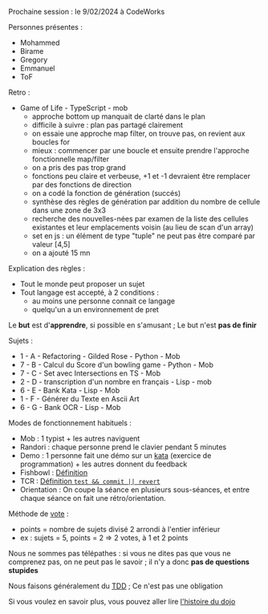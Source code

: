 Prochaine session : le 9/02/2024 à CodeWorks 

Personnes présentes :   
- Mohammed
- Birame
- Gregory
- Emmanuel
- ToF

Retro :
- Game of Life - TypeScript - mob
  - approche bottom up manquait de clarté dans le plan
  - difficile à suivre : plan pas partagé clairement
  - on essaie une approche map filter, on trouve pas, on revient aux boucles for
  - mieux : commencer par une boucle et ensuite prendre l'approche fonctionnelle map/filter
  - on a pris des pas trop grand
  - fonctions peu claire et verbeuse, +1 et -1 devraient être remplacer par des fonctions de direction
  - on a codé la fonction de génération (succés)
  - synthèse des règles de génération par addition du nombre de cellule dans une zone de 3x3
  - recherche des nouvelles-nées par examen de la liste des cellules existantes et leur emplacements voisin (au lieu de scan d'un array)
  - set en js :  un élément de type "tuple" ne peut pas être comparé par valeur [4,5]  
  - on a ajouté 15 mn

Explication des règles :
- Tout le monde peut proposer un sujet
- Tout langage est accepté, à 2 conditions :
  - au moins une personne connait ce langage
  - quelqu'un a un environnement de pret

Le **but** est d'**apprendre**, si possible en s'amusant ;
Le but n'est **pas de finir**

Sujets :
- 1 - A - Refactoring - Gilded Rose - Python - Mob 
- 7 - B - Calcul du Score d'un bowling game - Python - Mob 
- 7 - C - Set avec Intersections en TS - Mob 
- 2 - D - transcription d'un nombre en français - Lisp - mob
- 6 - E - Bank Kata - Lisp - Mob
- 1 - F - Générer du Texte en Ascii Art
- 6 - G - Bank OCR - Lisp - Mob

Modes de fonctionnement habituels :
- Mob : 1 typist + les autres naviguent
- Randori : chaque personne prend le clavier pendant 5 minutes
- Demo : 1 personne fait une démo sur un [kata] (exercice de programmation) + les autres donnent du feedback
- Fishbowl : [Définition][fishbowl]
- TCR : [Définition `test && commit || revert`][tcr]
- Orientation : On coupe la séance en plusieurs sous-séances,
  et entre chaque séance on fait une rétro/orientation.

Méthode de [vote] :
- points = nombre de sujets divisé 2 arrondi à l'entier inférieur
- ex : sujets = 5, points = 2 => 2 votes, à 1 et 2 points

Nous ne sommes pas télépathes :
si vous ne dites pas que vous ne comprenez pas, on ne peut pas le savoir ;
il n'y a donc **pas de questions stupides**

Nous faisons généralement du [TDD][test_driven_development] ;
Ce n'est pas une obligation

Si vous voulez en savoir plus, vous pouvez aller lire [l'histoire du dojo]

[kata]: https://web.archive.org/web/20040423023001/http://www.pragprog.com/pragdave/Practices/CodeKata.rdoc
[fishbowl]: https://en.wikipedia.org/wiki/Fishbowl_%28conversation%29
[tcr]: https://medium.com/@kentbeck_7670/test-commit-revert-870bbd756864
[vote]: https://emmanuelpaatz.com/dojosurvey
[test_driven_development]: https://fr.wikipedia.org/wiki/Test_driven_development
[l'histoire du dojo]: https://github.com/dojo-developpement-paris/dojo-developpement-paris.github.io/blob/main/history.md
